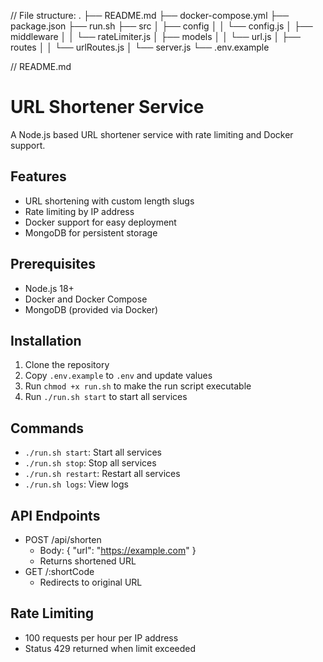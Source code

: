 // File structure:
.
├── README.md
├── docker-compose.yml
├── package.json
├── run.sh
├── src
│   ├── config
│   │   └── config.js
│   ├── middleware
│   │   └── rateLimiter.js
│   ├── models
│   │   └── url.js
│   ├── routes
│   │   └── urlRoutes.js
│   └── server.js
└── .env.example

// README.md
# URL Shortener Service

A Node.js based URL shortener service with rate limiting and Docker support.

## Features
- URL shortening with custom length slugs
- Rate limiting by IP address
- Docker support for easy deployment
- MongoDB for persistent storage

## Prerequisites
- Node.js 18+
- Docker and Docker Compose
- MongoDB (provided via Docker)

## Installation

1. Clone the repository
2. Copy `.env.example` to `.env` and update values
3. Run `chmod +x run.sh` to make the run script executable
4. Run `./run.sh start` to start all services

## Commands
- `./run.sh start`: Start all services
- `./run.sh stop`: Stop all services
- `./run.sh restart`: Restart all services
- `./run.sh logs`: View logs

## API Endpoints
- POST /api/shorten
  - Body: { "url": "https://example.com" }
  - Returns shortened URL
- GET /:shortCode
  - Redirects to original URL

## Rate Limiting
- 100 requests per hour per IP address
- Status 429 returned when limit exceeded
